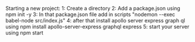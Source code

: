 Starting a new project:
1: Create a directory
2: Add a package.json using npm init -y
3: In that package.json file add in scripts "nodemon --exec babel-node src/index.js"
4: after that install apollo server express graph ql using npm install apollo-server-express graphql express
5: start your server using npm start
